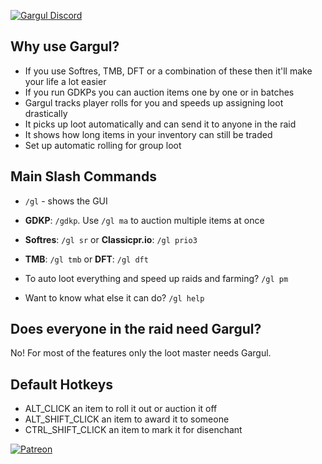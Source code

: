 [![Gargul Discord](https://img.shields.io/discord/864124999300153344?label=discord)](https://discord.gg/D3mDhYPVzf)
##

## Why use Gargul?
- If you use Softres, TMB, DFT or a combination of these then it'll make your life a lot easier
- If you run GDKPs you can auction items one by one or in batches
- Gargul tracks player rolls for you and speeds up assigning loot drastically
- It picks up loot automatically and can send it to anyone in the raid
- It shows how long items in your inventory can still be traded
- Set up automatic rolling for group loot

## Main Slash Commands
- `/gl` - shows the GUI
- **GDKP**: `/gdkp`. Use `/gl ma` to auction multiple items at once
- **Softres**: `/gl sr` or **Classicpr.io**: `/gl prio3`
- **TMB**: `/gl tmb` or **DFT**: `/gl dft`
- To auto loot everything and speed up raids and farming? `/gl pm`
  
  
- Want to know what else it can do? `/gl help`

## Does everyone in the raid need Gargul?
No! For most of the features only the loot master needs Gargul.

## Default Hotkeys
- ALT_CLICK an item to roll it out or auction it off
- ALT_SHIFT_CLICK an item to award it to someone
- CTRL_SHIFT_CLICK an item to mark it for disenchant

[![Patreon](https://user-images.githubusercontent.com/4224975/137632401-1131d679-e158-461d-b06e-56b92aa3eb25.png)](https://www.patreon.com/gargul)